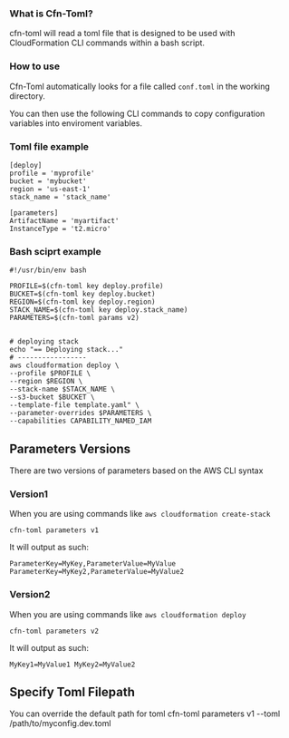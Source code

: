 ### What is Cfn-Toml?

cfn-toml will read a toml file that is designed to be used with CloudFormation CLI commands within a bash script.

### How to use

Cfn-Toml automatically looks for a file called `conf.toml` in the working directory.

You can then use the following CLI commands to copy configuration variables into enviroment variables.

### Toml file example
```
[deploy]
profile = 'myprofile'
bucket = 'mybucket'
region = 'us-east-1'
stack_name = 'stack_name'

[parameters]
ArtifactName = 'myartifact'
InstanceType = 't2.micro'
```

### Bash sciprt example
```
#!/usr/bin/env bash

PROFILE=$(cfn-toml key deploy.profile)
BUCKET=$(cfn-toml key deploy.bucket)
REGION=$(cfn-toml key deploy.region)
STACK_NAME=$(cfn-toml key deploy.stack_name)
PARAMETERS=$(cfn-toml params v2)


# deploying stack
echo "== Deploying stack..."
# -----------------
aws cloudformation deploy \
--profile $PROFILE \
--region $REGION \
--stack-name $STACK_NAME \
--s3-bucket $BUCKET \
--template-file template.yaml" \
--parameter-overrides $PARAMETERS \
--capabilities CAPABILITY_NAMED_IAM
```

## Parameters Versions

There are two versions of parameters based on the AWS CLI syntax

### Version1 

When you are using commands like `aws cloudformation create-stack`

```
cfn-toml parameters v1
```

It will output as such:

```
ParameterKey=MyKey,ParameterValue=MyValue ParameterKey=MyKey2,ParameterValue=MyValue2
```

### Version2

When you are using commands like `aws cloudformation deploy`

```
cfn-toml parameters v2
```

It will output as such:

```
MyKey1=MyValue1 MyKey2=MyValue2
```

## Specify Toml Filepath

You can override the default path for toml
cfn-toml parameters v1 --toml /path/to/myconfig.dev.toml